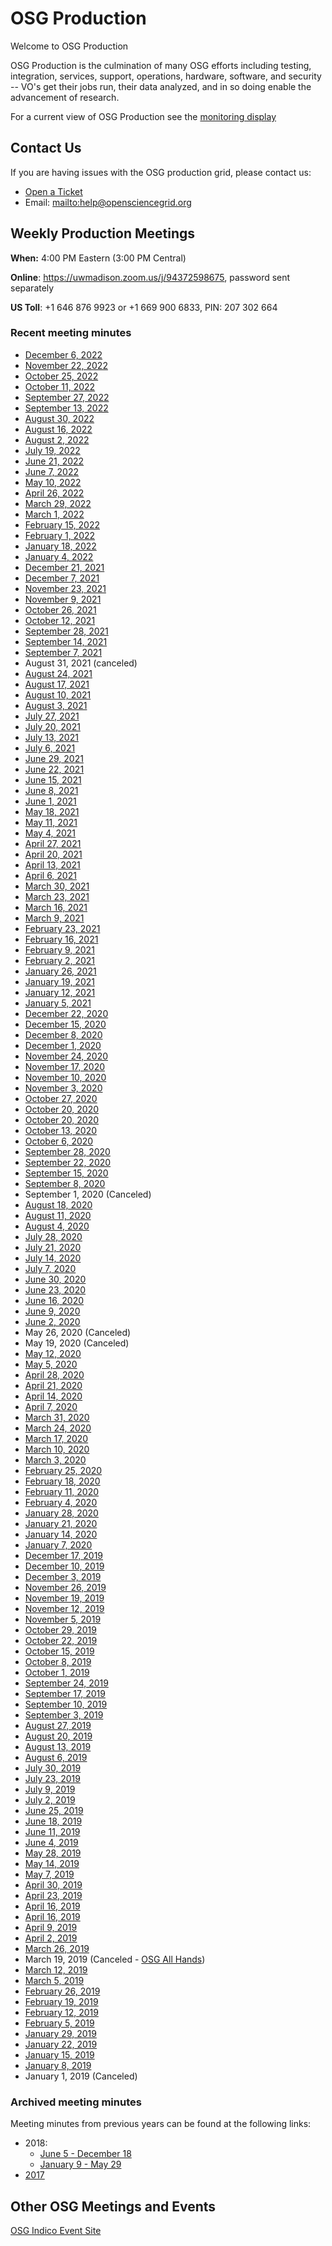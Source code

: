 OSG Production
==============

Welcome to OSG Production

OSG Production is the culmination of many OSG efforts including testing, integration, services, support, operations, hardware, software, and security -- VO's get their jobs run, their data analyzed, and in so doing enable the advancement of research.

For a current view of OSG Production see the [monitoring display](http://display.opensciencegrid.org/)


Contact Us
----------

If you are having issues with the OSG production grid, please contact us:

- [Open a Ticket](http://support.opensciencegrid.org)
- Email: <mailto:help@opensciencegrid.org>


Weekly Production Meetings
--------------------------

**When:** 4:00 PM Eastern (3:00 PM Central)

**Online**: <https://uwmadison.zoom.us/j/94372598675>, password sent separately

**US Toll**: +1 646 876 9923  or +1 669 900 6833, PIN: 207 302 664


### Recent meeting minutes ###

- [December 6, 2022](https://docs.google.com/document/d/1k8Ruj2Q9l7yvONwtaNqf6y-gQj4BlWnd0LEDE7rz5SA/edit?usp=sharing)
- [November 22, 2022](https://docs.google.com/document/d/13bKxp9YvphSw4O_YeTpSeh4U4W31fYs8guu1lTUUBG0/edit#)
- [October 25, 2022](https://docs.google.com/document/d/1ziegtkg5su_IY50tXnWN9MN7GOSxyUeITtDnkxiX8jM/edit?usp=sharing)
- [October 11, 2022](https://docs.google.com/document/d/1sA8JTvFAtGbsmajcOWqCpWPMVTD2iyxKaxKrBetbtL8/edit?usp=sharing)
- [September 27, 2022](https://docs.google.com/document/d/1ZEbiJq3kG4agzjCGlXtQE3n_ZfUHh11Zk82E1_Ick9w/edit?usp=sharing)
- [September 13, 2022](https://docs.google.com/document/d/1dW5v8wWej0OEE9XSL1i0x2FRF7s-zzyBhXHvQvbklQ4/edit?usp=sharing)
- [August 30, 2022](https://docs.google.com/document/d/1cD1yi4bTX8R2OMxmACXZ_LwMjqIqbpW1gAMwq8zOWbM/edit?usp=sharing)
- [August 16, 2022](https://docs.google.com/document/d/1NUe9emif2z30Cu3O2ayQD-ZZFcyAPZr-HiNT0sLaYgA/edit?usp=sharing)
- [August 2, 2022](https://docs.google.com/document/d/1qKMQ9rLenwPftVbNeJs4SjB5qucBa6QowkcXbdw6E8Q/edit?usp=sharing)
- [July 19, 2022](https://docs.google.com/document/d/1RMdL1lJNIOzPf1AKumcP3gNhpduY6u62NL7qPnDhZnI/edit?usp=sharing)
- [June 21, 2022](https://docs.google.com/document/d/1ZUVE3v7j82c-BfZN2scM2yiIfb7kcAldUehrLyK33QI/edit?usp=sharing)
- [June 7, 2022](https://docs.google.com/document/d/1qb-0ZTIN5CCiHZpYZCXeJ53l8RqkO_-4NYG5ZKZp6_o/edit?usp=sharing)
- [May 10, 2022](https://docs.google.com/document/d/1wj_LKvYb14jvAunQkjrwjuZ2Q5hJLUJET3iwrj5-0vw/edit?usp=sharing)
- [April 26, 2022](https://docs.google.com/document/d/1I1_5C6Y4l0i0YiEFEVBo3-O-liYkOjui-k4qedYO5_8/edit?usp=sharing)
- [March 29, 2022](https://docs.google.com/document/d/1cvW5etnTGZ7G6N80Tp1pVKYNwkGYjCwIXe6ZedAnr8M/edit?usp=sharing)
- [March 1, 2022](https://docs.google.com/document/d/1JEv1MuYM-v9tnpY3VqM5DX_scHUSpZ_Ptc-PCESR2Ek/edit?usp=sharing)
- [February 15, 2022](https://docs.google.com/document/d/1bSornvzxdQSkPQPPAruf2Jhr4xTschHgM3_g_N-jJsc/edit?usp=sharing)
- [February 1, 2022](https://docs.google.com/document/d/1pk4vtUOUJercFkZuW8KTiCPm3R0hZfGFBINuDBvh33Y/edit?usp=sharing)
- [January 18, 2022](https://docs.google.com/document/d/1tTR85DjPjZGHOdzpXPMDF54TCe14o7f2FSiTip9EJtU/edit?usp=sharing)
- [January 4, 2022](https://docs.google.com/document/d/1JYFlePovqf6_vxWBUIK5eWeJ8Ks1bDDYJKsu43ALgIQ/edit#)
- [December 21, 2021](https://docs.google.com/document/d/1J2DRCD35W61GoIPcS7znd9uPch_O0YjfxFSBK1Q2Yiw/edit?usp=sharing)
- [December 7, 2021](https://docs.google.com/document/d/1CMqf3PfOjv07nRNl84RCJu9LhW98Edc_lytBeblteXY/edit?usp=sharing)
- [November 23, 2021](https://docs.google.com/document/d/15kgK6T-iI3MmASalHETdfFQ2ltqA7HmUBBYGpdd1N6s/edit?usp=sharing)
- [November 9, 2021](https://docs.google.com/document/d/145p6qgG8bhlnEAh-Lj0-jnhDkQMw2MMJB3fKAWvYaFg/edit?usp=sharing)
- [October 26, 2021](https://docs.google.com/document/d/1Vgooe0lc5oj7K0NWe9v1GIjfC6Us8r92xF9DwHsuBns/edit?usp=sharing)
- [October 12, 2021](https://docs.google.com/document/d/1_0nr1WiMHqv8WsbNL_ldXpuE6rYsb9UTvkpZkYjQW-w/edit?usp=sharing)
- [September 28, 2021](https://docs.google.com/document/d/15R45a90ie53IimTSxSw10CnShaw8qKE1GszTdFiSKKo/edit?usp=sharing)
- [September 14, 2021](https://docs.google.com/document/d/1Sy8p9VDBcHXRQ7FLIDI1VX2QrRwFi9U9Hy30mVDFWIw/edit?usp=sharing)
- [September 7, 2021](https://docs.google.com/document/d/1xLraUGL5fvwkO2c9cxzDYyC2shupQG3Xbc3-YcGBXzE/edit?usp=sharing)
- August 31, 2021 (canceled)
- [August 24, 2021](https://docs.google.com/document/d/19NhvdjaG05gfexVX1Sp8CtFDWdfNCDm-KN_MbQo0Y68/edit?usp=sharing)
- [August 17, 2021](https://docs.google.com/document/d/1yLHpd1yBS6UadHM3jQ0oO3UAEpnakiKppb4sWCctBKw/edit?usp=sharing)
- [August 10, 2021](https://docs.google.com/document/d/1FZDHarwfV9e6z05jHXBbFviLCPZ5HSTfoosg5fVAjHA/edit?usp=sharing)
- [August 3, 2021](https://docs.google.com/document/d/1p95szNqe_4SpwDEDva_NVy82gGsxUa8RqXCo0BwGhKI/edit?usp=sharing)
- [July 27, 2021](https://docs.google.com/document/d/1zcjj2EWzzySPRFPtY-YhidIPi2cY7whIsKnkT7gpEoU/edit?usp=sharing)
- [July 20, 2021](https://docs.google.com/document/d/1vffVkVS-BkIsXtkiR8B9HKRBsyNzsrgxUhTQVR332CE/edit?usp=sharing)
- [July 13, 2021](https://docs.google.com/document/d/1HvkokLFRWZqe90H0kIVIzs0XgetcOXvtWhbE0Bd-Kgk/edit?usp=sharing)
- [July 6, 2021](https://docs.google.com/document/d/19oWThH-DIG2erMYuoAfJPpmtOEOL4xqXI1-koHmNee4/edit?usp=sharing)
- [June 29, 2021](https://docs.google.com/document/d/1rpQuQdAkkYp0Y9F7jPx9wrdHhJVxOBKNme0PU-3zW0c/edit#)
- [June 22, 2021](https://docs.google.com/document/d/156lj77Jrt9nx2RKXQcYJb1DZaHI-Guquy7yWvH0rPMA/edit?usp=sharing)
- [June 15, 2021](https://docs.google.com/document/d/1pHvtDJiURaMnZ9fZGtvSQTTwq_AQ9ZVqmMGRbgOB9_o/edit?usp=sharing) 
- [June 8, 2021](https://docs.google.com/document/d/1KFOxo03yfAwXmfr7wCWJv6TKwAe9mirNKxYuWae16Zk/edit?usp=sharing)
- [June 1, 2021](https://docs.google.com/document/d/1RuZ_0p2zlVb4lxCx3c4lDRnLWBPRQTxBBHNOOiSl9w0/edit#)
- [May 18, 2021](https://docs.google.com/document/d/1lHaK0dmFAFrw3j92hEXwb3DlFPTyU-4T34I9zLpynRI/edit?usp=sharing)
- [May 11, 2021](https://docs.google.com/document/d/1fpR0D3g9K0alEZQk1IKZCMLOJuo1NpSvq921jqdnTs0/edit?usp=sharing)
- [May 4, 2021](https://docs.google.com/document/d/1FmnhERcyTa52jI_OaaZWyEO3tgP1AIOwUSTRWxt7TDQ/edit?usp=sharing)
- [April 27, 2021](https://docs.google.com/document/d/1dcZOb9kcqQ6c3zpKCQp56GJrFvkQ96bcpXdmf-8RSSA/edit?usp=sharing)
- [April 20, 2021](https://docs.google.com/document/d/1mYah57aCcjREgd9DI_4E6nOZ1_IJplHFVJcDTp7n7a4/edit?usp=sharing)
- [April 13, 2021](https://docs.google.com/document/d/1Eh8tar7B1j36JSpeB_NQkOsrTwoXu0ixkLfDDEqlxsc/edit?usp=sharing)
- [April 6, 2021](https://docs.google.com/document/d/16EIzczen2oF7OMU0yT8kE2xtv8Yw-zTrryRtY0M_jZU/edit?usp=sharing)
- [March 30, 2021](https://docs.google.com/document/d/1seg3jcXIqXl5_nrvMMSwJcRJGNSI2FCr3Nlk5MleULw/edit?usp=sharing)
- [March 23, 2021](https://docs.google.com/document/d/1hmQrB5Yo-YmJXq81mYWoYP-QtkSAF5CoDUGu1Z4XnlY/edit?usp=sharing)
- [March 16, 2021](https://docs.google.com/document/d/1CuXIZNpArWYtW6WjtbZ2Mo2gyvR4wMeXkMfGT8qbwHY/edit?usp=sharing)
- [March 9, 2021](https://docs.google.com/document/d/1x9_dNOI3cyPtmlPAaX_eavjEFK-vpK9MXWDv0QRHEL4/edit?usp=sharing)
- [February 23, 2021](https://docs.google.com/document/d/1INuO01DEwCGBlHpzVqi5M_YDgRnK7xg-aE5ujuGgm0o/edit?usp=sharing)
- [February 16, 2021](https://docs.google.com/document/d/1vG6sPqWLhVlYTjLQUJhMUuTEm-IrlM1iohBxfNt5VoE/edit?usp=sharing)
- [February 9, 2021](https://docs.google.com/document/d/1BqObcoaup6GIg8lcDpocD-_zPzCiBvdUq242BSuE41w/edit?usp=sharing)
- [February 2, 2021](https://docs.google.com/document/d/1cPVeDtbvUdE4pz64JN8BrubVKa2DxtaMLz2k0L63pao/edit?usp=sharing)
- [January 26, 2021](https://docs.google.com/document/d/1IFrgpNRMDndZUfnjbxXQmeQEn8Kg1d0_nguCY0DhvD4/edit?usp=sharing)
- [January 19, 2021](https://docs.google.com/document/d/1Y-BBN3lHh_zrQcxHOuyehX_gmLoY3jiExxf-IZ6Co64/edit?usp=sharing)
- [January 12, 2021](https://docs.google.com/document/d/1ryr49dRORHoO4ebp3FbDUiIXi2erX1RNyZWa697V21Y/edit?usp=sharing)
- [January 5, 2021](https://docs.google.com/document/d/1sXtPNhYecMjm-KxGIVgLeG5bWjIVHH_mv5l0kcZKVD0/edit?usp=sharing)
- [December 22, 2020](https://docs.google.com/document/d/1TUJL8zWqpHSqLJ0zBMSPpjSRhXjblKypHoIZOWzAAAw/edit?usp=sharing)
- [December 15, 2020](https://docs.google.com/document/d/1V2kKLbsvkBdIbwhn-x5Zev5U6EAwtux7zV2Ckw09ZuQ/edit?usp=sharing)     
- [December 8, 2020](https://docs.google.com/document/d/1xu59a0bIliEWPFej-GXrVmDNW8Vd4mR49YJ0UvSxXZw/edit?usp=sharing)
- [December 1, 2020](https://docs.google.com/document/d/1ydweSbEXcMQo1ktnIiIjJDak9JXpOQM4doXOXIy4_oc/edit?usp=sharing)
- [November 24, 2020](https://docs.google.com/document/d/1yZ7caXx2X01AXSXsf04eVtbFpjSUYucsAvwr4nU5fjo/edit)
- [November 17, 2020](https://docs.google.com/document/d/1Ie-xw1ObFrUpOcb5M-rRmrUDRH8JnjYjTuG12xkc31Y/edit?usp=sharing)
- [November 10, 2020](https://docs.google.com/document/d/1y9Mjdmogg8YCM16RY6bmJ3X1rOBk8HK1t0AvIjz331k/edit?usp=sharing)
- [November 3, 2020](https://docs.google.com/document/d/15e1oo2SE9F6yYN-fFyryloO-tppmAGiJS-Tw3O83c3c/edit?usp=sharing)
- [October 27, 2020](https://docs.google.com/document/d/1qhKlkHhfCrSazzryaxZNg6k0WDkP_cuIraTi3iXcRLM/edit?usp=sharing)
- [October 20, 2020](https://docs.google.com/document/d/1SZS2ZEsC8rJrqCcTt3RO9pOz3yPBH_h0Qc9bKOG_2Xc/edit?usp=sharing)
- [October 20, 2020](https://docs.google.com/document/d/1SZS2ZEsC8rJrqCcTt3RO9pOz3yPBH_h0Qc9bKOG_2Xc/edit?usp=sharing)
- [October 13, 2020](https://docs.google.com/document/d/1eoti7Xflb5wTyGkiFpipQ8d_a-_CvgUollvUjpmonCs/edit?usp=sharing)
- [October 6, 2020](https://docs.google.com/document/d/1ZMkc1fk6Ku1moMh9AgcI7xfFKCYLptx0pAZfuCoDsT4/edit?usp=sharing)
- [September 28, 2020](https://docs.google.com/document/d/1IUnyn2DMkVS3WY9f8-2xB0pUsNbGiZ5HUMzMR4x-0PE/edit?usp=sharing)
- [September 22, 2020](https://docs.google.com/document/d/1R6akv17BUCVNaIQidltVo4rhNVfESDXecyAjZp9XZg8/edit?usp=sharing)
- [September 15, 2020](https://docs.google.com/document/d/1cCVQVQR7pUAI4C9tnDqvsuIMvJNzJEgCKMQCJX7xu1k/edit?usp=sharing)
- [September 8, 2020](https://docs.google.com/document/d/1Q2HZ8tl4L_dDHaiN3-Z1VTBRHvtsNg5cpt5vyy6C4GA/edit?usp=sharing)
- September 1, 2020 (Canceled)
- [August 18, 2020](https://docs.google.com/document/d/1vYPu8PfcY66JsqQ5OCw5plHOjKYnqy5nWng9e3WpyK4/edit?usp=sharing)
- [August 11, 2020](https://docs.google.com/document/d/1bgY5lIYTMg8HfPYc8GsHaGnpHcXSqkqO0QSVP9os6oY/edit?usp=sharing)
- [August 4, 2020](https://docs.google.com/document/d/1kQAeiLuT_VvSjFRJRhyEh3hbOKBpYFR1AXawvOfHA5w/edit?usp=sharing)
- [July 28, 2020](https://docs.google.com/document/d/1-SdbztDfzVrNmR7KPI4vsblGmH7ggIpZ4zAW8Go0qDk/edit?usp=sharing)
- [July 21, 2020](https://docs.google.com/document/d/1i47A3J_MGlkwmLwGqryrVPam5n04QWo2svVzrx6svrs/edit?usp=sharing)
- [July 14, 2020](https://docs.google.com/document/d/1Vqnn8NqJEGPNNXaeIGJew-7qcXXWZ04I478_zs5xGCs/edit?usp=sharing)
- [July 7, 2020](https://docs.google.com/document/d/14pfibxnKVzr16rcON-n_WA1n9u9-gkWzKlJkdMkdYLo/edit#)
- [June 30, 2020](https://docs.google.com/document/d/1gaJRxj0HS7DbOfOe1rTSljMiYV7zwc4TnecjPkN-6cQ/edit?usp=sharing)
- [June 23, 2020](https://docs.google.com/document/d/1bVRzdZs7hHEYEqFLgbmBJV0CtnM1iNxI71keXPRZAuk/edit?usp=sharing)
- [June 16, 2020](https://docs.google.com/document/d/1zwH_eHWSrNPrHaaGRB7fTERaaaP7xkMnIIDNDmnRUH8/edit?usp=sharing)
- [June 9, 2020](https://docs.google.com/document/d/14m2SgtN_MiGul9jI0rWl_hJhRZo_krLCO_s5HbVdQEs/edit?usp=sharing)
- [June 2, 2020](https://docs.google.com/document/d/1HMKDIbgTSiqvtdGnBD2lrv6HDjr7kUJEEUJfcco9KXI/edit?usp=sharing)
- May 26, 2020 (Canceled)
- May 19, 2020 (Canceled)
- [May 12, 2020](https://docs.google.com/document/d/1y96JI8qVcGgCA6kZooUxxfc0xhnVinFNq7FGTEZqweA/edit?usp=sharing)
- [May 5, 2020](https://docs.google.com/document/d/1qlJTAZYacCaHYds9diHlvOOtb30ZXIfG48rFPfv1a28/edit?usp=sharing)
- [April 28, 2020](https://docs.google.com/document/d/17MmvyVBt5J7gBDngYWCyg6V6kv95wtb411dTRumsZEE/edit?usp=sharing)    
- [April 21, 2020](https://docs.google.com/document/d/19sOlWPZfj4FBiWWtja6HCCk7z13l6QFKPJrFA3ZX25w/edit?usp=sharing)
- [April 14, 2020](https://docs.google.com/document/d/130FH9iQ_FijfMPNSGFI_qYNtz72C6IEZXYRcXcNj2PQ/edit?usp=sharing)
- [April 7, 2020](https://docs.google.com/document/d/1OHj9nncLGPLxudSb3owA_XJ0A5wh1vDqa-8W8bu-238/edit?usp=sharing)
- [March 31, 2020](https://docs.google.com/document/d/1whkApm8YLe5o5O1XkQ5S-oRKYxcB_XV4l7gm_v4Zkls/edit?usp=sharing)
- [March 24, 2020](https://docs.google.com/document/d/1LUbsK1sKb-GBA0UjZEjAATKKGgbiF7gk1JzK49gFLwo/edit?usp=sharing)
- [March 17, 2020](https://docs.google.com/document/d/1WpQAmeui5vUeyx3wEgMkr1_YeIfdk5CP_xygTIVy-Ao/edit?usp=sharing)
- [March 10, 2020](https://docs.google.com/document/d/1RpH68IbENTNu-bMATuuhQoaqyV0JepseaoVnyhMVrd4/edit?usp=sharing)
- [March 3, 2020](https://docs.google.com/document/d/1EY5MIZhM8J34FGs6x2JBevHX4MzbtRjU5lRUdiwf0Ic/edit?usp=sharing)
- [February 25, 2020](https://docs.google.com/document/d/1-Y3IPvkKeBXb2i5RBPP4MRIidMOkRg9__GjfF5yeufQ/edit?usp=sharing)
- [February 18, 2020](https://docs.google.com/document/d/1dPRKNA1B66iYlm68myD0lEgVAMWDMpjxz09hdIz1DMY/edit?usp=sharing)
- [February 11, 2020](https://docs.google.com/document/d/1nl5I5M815b-qyxbGqbjExRb0nodNFcbGn7Ni0LoXGbU/edit?usp=sharing)
- [February 4, 2020](https://docs.google.com/document/d/1eYqxySMGLOwCsPpNuScNmsjFBu6K8JQYakMpA3fwzbU/edit?usp=sharing)
- [January 28, 2020](https://docs.google.com/document/d/1Ltl0EOG1GKsSkszoBY6B01FKrymfcw1FWJnDZ99bfVk/edit?usp=sharing)
- [January 21, 2020](https://docs.google.com/document/d/1E1oiPvfnKJHX_6eYen7hAyftYy9mdVHVvj4Xr1k0beo/edit?usp=sharing)
- [January 14, 2020](https://docs.google.com/document/d/1EOTwGARU3suaOlHg8ijkvoBdz1IZ9m4RA9MfEm1tD88/edit?usp=sharing)       
- [January 7, 2020](https://docs.google.com/document/d/11g0yDHtT5UZlXMlGmDcpkHoJNyJju2HaoUkRD3ossY8/edit?usp=sharing)       
- [December 17, 2019](https://docs.google.com/document/d/1qvSSjrgZonfXsT3gg22yFXHAl3FFOBWAzKQQ0d6kO74/edit?usp=sharing)
- [December 10, 2019](https://docs.google.com/document/d/1Xh9m9lytw3hFbX6C6z9cfZzpxpksupEiKO0APHLKdQ8/edit?usp=sharing)
- [December 3, 2019](https://docs.google.com/document/d/1Fb3GnbyZ1fX4Z2dE9L_eLzO-ldwJ9-FVUK3ZezAuyU8/edit?usp=sharing)
- [November 26, 2019](https://docs.google.com/document/d/1ppD7QHfntoxBjpqrhGZxolzsYXGfcNBbJiW35TUh6s0/edit?usp=sharing)
- [November 19, 2019](https://docs.google.com/document/d/1LyKzWCzMagJQt5Z1CoOnt76m0JXYgBRY-oX0lFz7qi8/edit)
- [November 12, 2019](https://docs.google.com/document/d/1eyirAk6EapyQQub07zADWMOoK2cn2Ww9lruy-2MF418/edit?usp=sharing)
- [November 5, 2019](https://docs.google.com/document/d/1jQwAeNhpFlaRhAnTkjC18cNeAF0JFxn3ENcFabPocGY/edit?usp=sharing)
- [October 29, 2019](https://docs.google.com/document/d/1Q6i0iJDFaK6rKFW3v62zYfNgiuhJym9fJwc4RBXNDtY/edit?usp=sharing)
- [October 22, 2019](https://docs.google.com/document/d/1GgHTD6Cfrp_WwY954u2YCA52XUKBY73nVJO3Mg5wHwE/edit?usp=sharing)
- [October 15, 2019](https://docs.google.com/document/d/1UvjaiMHW5GEBoxPf1Vh6fQ6uzLKR6Y1tloU5Jolg18E/edit?usp=sharing)
- [October 8, 2019](https://docs.google.com/document/d/1DfA9K3qEklMOdQIrADi674YTzmwSuKGbNHYYRAfe7cY/edit?usp=sharing)
- [October 1, 2019](https://docs.google.com/document/d/1S0bprEFAvGwRGLlToCQyekNwdQ_8i3OnV74rX8k-BAU/edit?usp=sharing)
- [September 24, 2019](https://docs.google.com/document/d/1UJpmMeytUAfr0eRBGDjKUSKOSImwMvUsFuwxNF6TopQ/edit)
- [September 17, 2019](https://docs.google.com/document/d/1UfLpcQUnDkqR0jyC1N8AuUBwdKy_4Jea4g1pLTIkzQA/edit?usp=sharing)
- [September 10, 2019](https://docs.google.com/document/d/1cjMinJXTWzdddJP2CxEy1Y8fMryyk-zgbu1dNoYz-8M/edit?usp=sharing)
- [September 3, 2019](https://docs.google.com/document/d/1Wo35Y2wcgHNs_5lJkuF2IU91v588px89grPWdSHEM4Q/edit?usp=sharing)
- [August 27, 2019](https://docs.google.com/document/d/1pD9r2u6m9OXYaXNYE_XzbqXAC0cWnuG3pRRUt5fjBZI/edit?usp=sharing)
- [August 20, 2019](https://docs.google.com/document/d/149Zeoa9V_XQiu3W-cPQ8U3CL1StNH_pDoAB_pdco1_k/edit?usp=sharing)
- [August 13, 2019](https://docs.google.com/document/d/11M3VsjVgJllnREH4I6csz_n-Jec79ZOmQnGiMnko86E/edit?usp=sharing)
- [August 6, 2019](https://docs.google.com/document/d/1xMwBD89nH87lOF3rcpgQ3gsJhZKmNf5R5bBOK3DbsnY/edit?usp=sharing)
- [July 30, 2019](https://docs.google.com/document/d/19fPm13-ql706Bd0CP_SrZg0dpuNZsAfzxSbbqO7IETw/edit?usp=sharing)
- [July 23, 2019](https://docs.google.com/document/d/11510SU9Kgw6KwZ3fa3RYPhiqy8DrDCqJBOI_MVim9FY/edit?usp=sharing)
- [July 9, 2019](https://docs.google.com/document/d/1Ct2JDoB96E0CiPduJKokwSYyRqrfZU64s-RzvdIs0Ys/edit?usp=sharing)
- [July 2, 2019](https://docs.google.com/document/d/1eCPdQbAS6_i4Z0tyMKtBx23LVyWADRSRD5EY14TBz2s/edit?usp=sharing)
- [June 25, 2019](https://docs.google.com/document/d/1IxgIgny3gGJVVtdisyu6zPeCOYIrxoiQEcsHpLFmS3A/edit?usp=sharing)
- [June 18, 2019](https://docs.google.com/document/d/1pOAgWW8__jgn_4NaxEU3QiTFXlJ46pJl6ZpupKOguDQ/edit?usp=sharing)
- [June 11, 2019](https://docs.google.com/document/d/1IqKw4NpTtQ8cFAXVHsNo4w9D-bBva17Vf9xCxzKUIx8/edit?usp=sharing)
- [June 4, 2019](https://docs.google.com/document/d/17CJcpgQgtqMQEjnx6hticcRpJNmjJsuy41r2w2qFQx4/edit?usp=sharing)
- [May 28, 2019](https://docs.google.com/document/d/1zLL4VFIm2n5lhJ5nnX9njcr_BfHvTB1xMelCUs22qoI/edit?usp=sharing)
- [May 14, 2019](https://docs.google.com/document/d/1SloMd8iJ7lx9FIPvbsVGCvu6FVXCeehBo6EqElUchSo/edit?usp=sharing)
- [May 7, 2019](https://docs.google.com/document/d/1BQivRg8wo-SN5H8iuWx6hE8pS0P4j8Gth40A2YKCWm4/edit?usp=sharing)
- [April 30, 2019](https://docs.google.com/document/d/1ZV7Tzgf10AUM3YGf5iY_ddUzkli1WPtTtgYRmIOFVic/edit?usp=sharing)
- [April 23, 2019](https://docs.google.com/document/d/16iDswSx4ZGwZmrSvK2AExQa_K4mNErDfImw2vfSxF_Q/edit?usp=sharing)
- [April 16, 2019](https://docs.google.com/document/d/1rAKK32LK9Ry2mmuuHPdxPUpJRu9eYqBu-UcbQ5-1tbE/edit?usp=sharing)
- [April 16, 2019](https://docs.google.com/document/d/1rAKK32LK9Ry2mmuuHPdxPUpJRu9eYqBu-UcbQ5-1tbE/edit?usp=sharing)
- [April 9, 2019](https://docs.google.com/document/d/1Q_RnfqoGJ76aSxfOOJRtI27zBWfIrPQRAjetDM9Wwn0/edit?usp=sharing)
- [April 2, 2019](https://docs.google.com/document/d/1_Gc_WdxB1Oc6lxA3F23GOnyUO_7JHEO5fN5M4W673WY/edit?usp=sharing)
- [March 26, 2019](https://docs.google.com/document/d/1d0GZMtaaxG_AggOjkBYC-VvVBUuTaLCGnnR4WJBzf-U/edit?usp=sharing)
- March 19, 2019 (Canceled - [OSG All Hands](https://opensciencegrid.org/all-hands/2019/))
- [March 12, 2019](https://docs.google.com/document/d/1g9WmMH31HhHQSeO2RBkgMWDkDmHXiVVIfsHHtj0INhA/edit?usp=sharing)
- [March 5, 2019](https://docs.google.com/document/d/1t84JNgglXOI2Zoz2ylkWDLmfkllrqrinAnFh7bhA4sU/edit?usp=sharing)
- [February 26, 2019](https://docs.google.com/document/d/1SfCu2S4QpwcOc3TokGozaypTcq-sMEZPa6ETyAjV8LU/edit?usp=sharing)
- [February 19, 2019](https://docs.google.com/document/d/1fhNh32396p2ikFd1FJ_9lzBIBxHJCS96EKaSOjA2Ndo/edit?usp=sharing)
- [February 12, 2019](https://docs.google.com/document/d/1yCMsYlsHI562hDfCtBe6_1KQ69pQZKQBcf-iobq9qy8/edit?usp=sharing)
- [February 5, 2019](https://docs.google.com/document/d/1xb44xgJQAv6rdxytasGenAVrYluGRMreEYlh3onq9YI/edit?usp=sharing)
- [January 29, 2019](https://docs.google.com/document/d/1BKPvbdyJ5T8T-AQr75BxcIt4d8m1kNTBeopsu-ZEV5Y/edit?usp=sharing)
- [January 22, 2019](https://docs.google.com/document/d/1BeIETyHuGrw146ISfz_5fSSzipVFVvsfMr59-Ku6WLY/edit?usp=sharing)
- [January 15, 2019](https://docs.google.com/document/d/1tHRMPPY8jL-7WIiZMM1mRRvNoz5efsgJfVb2QhZZi6Q/edit?usp=sharing)
- [January 8, 2019](https://docs.google.com/document/d/1qr0ihzVMSR4CgFli0ZS7bqRxiBj0EXxCmZZmpaars_E/edit?usp=sharing)
- January 1, 2019 (Canceled)


### Archived meeting minutes ###

Meeting minutes from previous years can be found at the following links:


- 2018:
    - [June 5 - December 18](https://drive.google.com/drive/u/1/folders/1CpZ_YjrAiIg8NKYicEf2KWpIILCx_wR-)
    - [January 9 - May 29](https://github.com/opensciencegrid/production/tree/master/docs/WeeklyMinutes/2018)
- [2017](https://github.com/opensciencegrid/production/tree/master/docs/WeeklyMinutes/2017)

Other OSG Meetings and Events
-----------------------------

[OSG Indico Event Site](https://indico.fnal.gov/categoryDisplay.py?categId=86)

